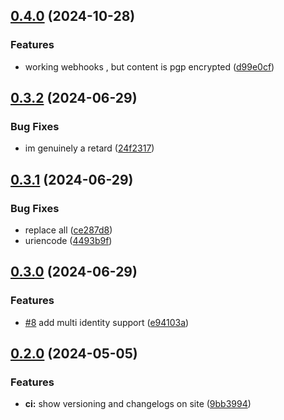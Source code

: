 ## [0.4.0](https://github.com/RobiMez/sma/compare/v0.3.2...v0.4.0) (2024-10-28)

### Features

- working webhooks , but content is pgp encrypted ([d99e0cf](https://github.com/RobiMez/sma/commit/d99e0cf941806b2ff68ffb1708dd9de30de8238f))

## [0.3.2](https://github.com/RobiMez/sma/compare/v0.3.1...v0.3.2) (2024-06-29)

### Bug Fixes

- im genuinely a retard ([24f2317](https://github.com/RobiMez/sma/commit/24f2317b9ace46b606f4082a2ebc9e35d8e40a74))

## [0.3.1](https://github.com/RobiMez/sma/compare/v0.3.0...v0.3.1) (2024-06-29)

### Bug Fixes

- replace all ([ce287d8](https://github.com/RobiMez/sma/commit/ce287d8c85751bacd9ff165b33bab1c090e3723e))
- uriencode ([4493b9f](https://github.com/RobiMez/sma/commit/4493b9fdb99f9e24b3875b74e6a26f5dd99193ef))

## [0.3.0](https://github.com/RobiMez/sma/compare/v0.2.0...v0.3.0) (2024-06-29)

### Features

- [#8](https://github.com/RobiMez/sma/issues/8) add multi identity support ([e94103a](https://github.com/RobiMez/sma/commit/e94103a36e703b3efafcecd6994217413f7781c6))

## [0.2.0](https://github.com/RobiMez/sma/compare/v0.1.0...v0.2.0) (2024-05-05)

### Features

- **ci:** show versioning and changelogs on site ([9bb3994](https://github.com/RobiMez/sma/commit/9bb3994496760ab86e62cda53ae8dd68943485d9))
